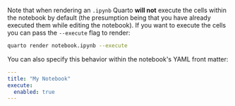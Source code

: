 Note that when rendering an `.ipynb` Quarto **will not** execute the cells within the notebook by default (the presumption being that you have already executed them while editing the notebook). If you want to execute the cells you can pass the `--execute` flag to render:

```{.bash filename="Terminal"}
quarto render notebook.ipynb --execute
```

You can also specify this behavior within the notebook's YAML front matter:

``` yaml
---
title: "My Notebook"
execute: 
  enabled: true
---
```
